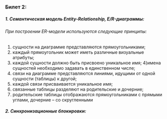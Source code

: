 ### Билет 2:

##### 1.  Семантическая модель Entity-Relationship, E/R-диаграммы:
###### При построении ER-модели используются следующие принципы: 
 1) сущности на диаграмме представляются прямоугольниками;
 2) каждый прямоугольник может иметь различные визуальные 
  атрибуты; 
 3) каждой сущности должно быть присвоено уникальное имя; 
 4)имена сущностей необходимо задавать в единственном числе; 
 5) связи на диаграмме представляются линиями, идущими от одной 
 сущности (таблицы) к другой; 
 6) каждой связи присваивается уникальное имя; 
 7) связанные таблицы разделяют на родительские и дочерние;
 8) родительские таблицы отображаются прямоугольниками с прямыми 
углами, дочерние – со скругленными

##### 2.  Синхронизационные блокировки:

  
